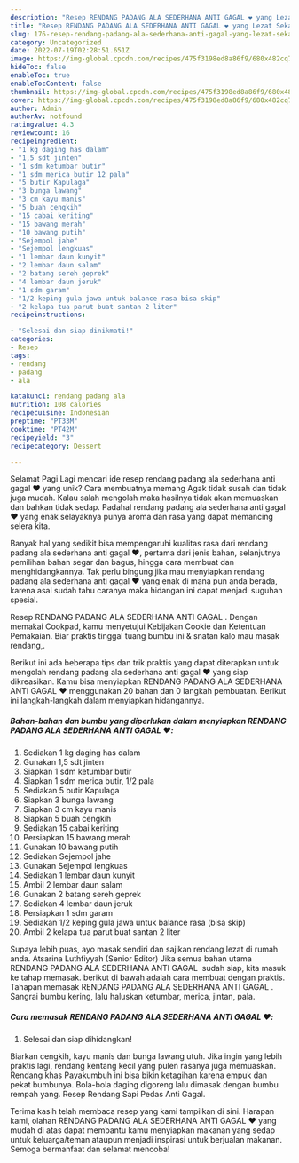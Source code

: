```yaml
---
description: "Resep RENDANG PADANG ALA SEDERHANA ANTI GAGAL ❤️ yang Lezat Sekali"
title: "Resep RENDANG PADANG ALA SEDERHANA ANTI GAGAL ❤️ yang Lezat Sekali"
slug: 176-resep-rendang-padang-ala-sederhana-anti-gagal-yang-lezat-sekali
category: Uncategorized
date: 2022-07-19T02:28:51.651Z
image: https://img-global.cpcdn.com/recipes/475f3198ed8a86f9/680x482cq70/rendang-padang-ala-sederhana-anti-gagal-foto-resep-utama.jpg
hideToc: false
enableToc: true
enableTocContent: false
thumbnail: https://img-global.cpcdn.com/recipes/475f3198ed8a86f9/680x482cq70/rendang-padang-ala-sederhana-anti-gagal-foto-resep-utama.jpg
cover: https://img-global.cpcdn.com/recipes/475f3198ed8a86f9/680x482cq70/rendang-padang-ala-sederhana-anti-gagal-foto-resep-utama.jpg
author: Admin
authorAv: notfound
ratingvalue: 4.3
reviewcount: 16
recipeingredient:
- "1 kg daging has dalam"
- "1,5 sdt jinten"
- "1 sdm ketumbar butir"
- "1 sdm merica butir 12 pala"
- "5 butir Kapulaga"
- "3 bunga lawang"
- "3 cm kayu manis"
- "5 buah cengkih"
- "15 cabai keriting"
- "15 bawang merah"
- "10 bawang putih"
- "Sejempol jahe"
- "Sejempol lengkuas"
- "1 lembar daun kunyit"
- "2 lembar daun salam"
- "2 batang sereh geprek"
- "4 lembar daun jeruk"
- "1 sdm garam"
- "1/2 keping gula jawa untuk balance rasa bisa skip"
- "2 kelapa tua parut buat santan 2 liter"
recipeinstructions:

- "Selesai dan siap dinikmati!"
categories:
- Resep
tags:
- rendang
- padang
- ala

katakunci: rendang padang ala 
nutrition: 108 calories
recipecuisine: Indonesian
preptime: "PT33M"
cooktime: "PT42M"
recipeyield: "3"
recipecategory: Dessert

---
```



Selamat Pagi Lagi mencari ide resep rendang padang ala sederhana anti gagal ❤️ yang unik? Cara membuatnya memang Agak tidak susah dan tidak juga mudah. Kalau salah mengolah maka hasilnya tidak akan memuaskan dan bahkan tidak sedap. Padahal rendang padang ala sederhana anti gagal ❤️ yang enak selayaknya punya aroma dan rasa yang dapat memancing selera kita.


Banyak hal yang sedikit bisa mempengaruhi kualitas rasa dari rendang padang ala sederhana anti gagal ❤️, pertama dari jenis bahan, selanjutnya pemilihan bahan segar dan bagus, hingga cara membuat dan menghidangkannya. Tak perlu bingung jika mau menyiapkan rendang padang ala sederhana anti gagal ❤️ yang enak di mana pun anda berada, karena asal sudah tahu caranya maka hidangan ini dapat menjadi suguhan spesial.

Resep RENDANG PADANG ALA SEDERHANA ANTI GAGAL ️. Dengan memakai Cookpad, kamu menyetujui Kebijakan Cookie dan Ketentuan Pemakaian. Biar praktis tinggal tuang bumbu ini &amp; snatan kalo mau masak rendang,.


Berikut ini ada beberapa tips dan trik praktis yang dapat diterapkan untuk mengolah rendang padang ala sederhana anti gagal ❤️ yang siap dikreasikan. Kamu bisa menyiapkan RENDANG PADANG ALA SEDERHANA ANTI GAGAL ❤️ menggunakan 20 bahan dan 0 langkah pembuatan. Berikut ini langkah-langkah dalam menyiapkan hidangannya.

<!--inarticleads1-->

##### Bahan-bahan dan bumbu yang diperlukan dalam menyiapkan RENDANG PADANG ALA SEDERHANA ANTI GAGAL ❤️:

1. Sediakan 1 kg daging has dalam
1. Gunakan 1,5 sdt jinten
1. Siapkan 1 sdm ketumbar butir
1. Siapkan 1 sdm merica butir, 1/2 pala
1. Sediakan 5 butir Kapulaga
1. Siapkan 3 bunga lawang
1. Siapkan 3 cm kayu manis
1. Siapkan 5 buah cengkih
1. Sediakan 15 cabai keriting
1. Persiapkan 15 bawang merah
1. Gunakan 10 bawang putih
1. Sediakan Sejempol jahe
1. Gunakan Sejempol lengkuas
1. Sediakan 1 lembar daun kunyit
1. Ambil 2 lembar daun salam
1. Gunakan 2 batang sereh geprek
1. Sediakan 4 lembar daun jeruk
1. Persiapkan 1 sdm garam
1. Sediakan 1/2 keping gula jawa untuk balance rasa (bisa skip)
1. Ambil 2 kelapa tua parut buat santan 2 liter


Supaya lebih puas, ayo masak sendiri dan sajikan rendang lezat di rumah anda. Atsarina Luthfiyyah (Senior Editor) Jika semua bahan utama RENDANG PADANG ALA SEDERHANA ANTI GAGAL ️ sudah siap, kita masuk ke tahap memasak. berikut di bawah adalah cara membuat dengan praktis. Tahapan memasak RENDANG PADANG ALA SEDERHANA ANTI GAGAL ️. Sangrai bumbu kering, lalu haluskan ketumbar, merica, jintan, pala. 

<!--inarticleads2-->

##### Cara memasak RENDANG PADANG ALA SEDERHANA ANTI GAGAL ❤️:


1. Selesai dan siap dihidangkan!

Biarkan cengkih, kayu manis dan bunga lawang utuh. Jika ingin yang lebih praktis lagi, rendang kentang kecil yang pulen rasanya juga memuaskan. Rendang khas Payakumbuh ini bisa bikin ketagihan karena empuk dan pekat bumbunya. Bola-bola daging digoreng lalu dimasak dengan bumbu rempah yang. Resep Rendang Sapi Pedas Anti Gagal. 

Terima kasih telah membaca resep yang kami tampilkan di sini. Harapan kami, olahan RENDANG PADANG ALA SEDERHANA ANTI GAGAL ❤️ yang mudah di atas dapat membantu kamu menyiapkan makanan yang sedap untuk keluarga/teman ataupun menjadi inspirasi untuk berjualan makanan. Semoga bermanfaat dan selamat mencoba!
